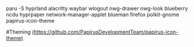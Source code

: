 paru -S hyprland alacritty waybar wlogout nwg-drawer nwg-look blueberry ncdu hyprpaper network-manager-applet blueman firefox
polkit-gnome papirus-icon-theme

#Theming
[(https://github.com/PapirusDevelopmentTeam/papirus-icon-theme)](https://github.com/PapirusDevelopmentTeam/papirus-icon-theme)
